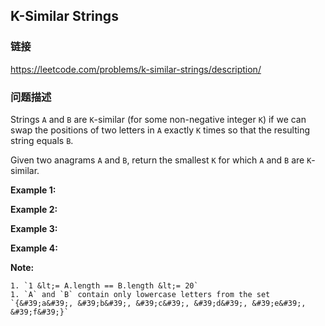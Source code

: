 ## K-Similar Strings  
### 链接  
https://leetcode.com/problems/k-similar-strings/description/  
### 问题描述
Strings&nbsp;`A` and `B` are `K`-similar (for some non-negative integer `K`) if we can swap the positions of two letters in `A` exactly `K`&nbsp;times so that the resulting string equals `B`.

Given two anagrams `A` and `B`, return the smallest `K`&nbsp;for which `A` and `B` are `K`-similar.

**Example 1:**

**Example 2:**

**Example 3:**

**Example 4:**

**Note:**

	1. `1 &lt;= A.length == B.length &lt;= 20`
	1. `A` and `B` contain only lowercase letters from the set `{&#39;a&#39;, &#39;b&#39;, &#39;c&#39;, &#39;d&#39;, &#39;e&#39;, &#39;f&#39;}`

